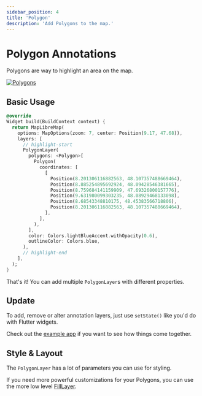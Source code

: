 ```yaml
---
sidebar_position: 4
title: 'Polygon'
description: 'Add Polygons to the map.'
---
```


# Polygon Annotations

Polygons are way to highlight an area on the map.

<a href="/demo/#/layers/polygon">
<img src="/img/annotations/annotations-polygon.jpg" 
     alt="Polygons" />
</a>

## Basic Usage

```dart
@override
Widget build(BuildContext context) {
  return MapLibreMap(
    options: MapOptions(zoom: 7, center: Position(9.17, 47.68)),
    layers: [
      // highlight-start
      PolygonLayer(
        polygons: <Polygon>[
          Polygon(
            coordinates: [
              [
                Position(8.201306116882563, 48.107357488669464),
                Position(8.885254895692924, 48.09428546381665),
                Position(8.759684141159909, 47.69326800157776),
                Position(9.631980099303235, 48.08929468133098),
                Position(8.68543348810175, 48.45383566718806),
                Position(8.201306116882563, 48.107357488669464),
              ],
            ],
          ),
        ],
        color: Colors.lightBlueAccent.withOpacity(0.6),
        outlineColor: Colors.blue,
      ),
      // highlight-end
    ],
  );
}
```

That's it! You can add multiple `PolygonLayer`s with different
properties.

## Update

To add, remove or alter annotation layers, just use `setState()` like you'd do
with Flutter widgets.

Check out
the [example app](https://github.com/josxha/flutter-maplibre/blob/main/example/lib/layers_polygon_page.dart)
if you want to see how things come together.

## Style & Layout

The `PolygonLayer` has a lot of parameters you can use for styling.

If you need more powerful customizations for your Polygons, you can use the more
low level [FillLayer](../layers/fill-layer).